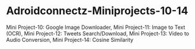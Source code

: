 # Adroidconnectz-Miniprojects-10-14
Mini Project-10: Google Image Downloader,
Mini Project-11: Image to Text (OCR),
Mini Project-12: Tweets Search/Download,
Mini Project-13: Video to Audio Conversion,
Mini Project-14: Cosine Similarity
